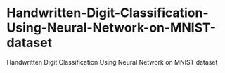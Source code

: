 # Handwritten-Digit-Classification-Using-Neural-Network-on-MNIST-dataset
Handwritten Digit Classification Using Neural Network on MNIST dataset
